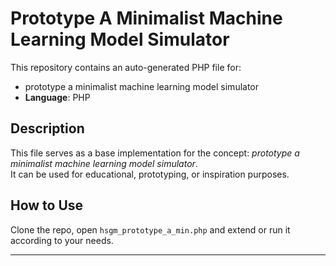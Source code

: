 # Prototype A Minimalist Machine Learning Model Simulator

This repository contains an auto-generated PHP file for:

- prototype a minimalist machine learning model simulator
- **Language**: PHP

## Description

This file serves as a base implementation for the concept: *prototype a minimalist machine learning model simulator*.  
It can be used for educational, prototyping, or inspiration purposes.

## How to Use

Clone the repo, open `hsgm_prototype_a_min.php` and extend or run it according to your needs.

---


